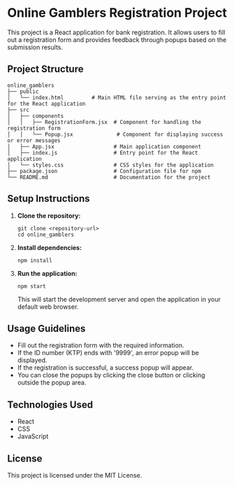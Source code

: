 # Online Gamblers Registration Project

This project is a React application for bank registration. It allows users to fill out a registration form and provides feedback through popups based on the submission results.

## Project Structure

```
online_gamblers
├── public
│   └── index.html         # Main HTML file serving as the entry point for the React application
├── src
│   ├── components
│   │   ├── RegistrationForm.jsx  # Component for handling the registration form
│   │   └── Popup.jsx              # Component for displaying success or error messages
│   ├── App.jsx                   # Main application component
│   ├── index.js                  # Entry point for the React application
│   └── styles.css                # CSS styles for the application
├── package.json                  # Configuration file for npm
└── README.md                     # Documentation for the project
```

## Setup Instructions

1. **Clone the repository:**
   ```
   git clone <repository-url>
   cd online_gamblers
   ```

2. **Install dependencies:**
   ```
   npm install
   ```

3. **Run the application:**
   ```
   npm start
   ```

   This will start the development server and open the application in your default web browser.

## Usage Guidelines

- Fill out the registration form with the required information.
- If the ID number (KTP) ends with '9999', an error popup will be displayed.
- If the registration is successful, a success popup will appear.
- You can close the popups by clicking the close button or clicking outside the popup area.

## Technologies Used

- React
- CSS
- JavaScript

## License

This project is licensed under the MIT License.